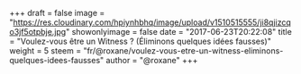 +++
draft = false
image = "https://res.cloudinary.com/hpiynhbhq/image/upload/v1510515555/ji8qjizcqo3jf5otpbje.jpg"
showonlyimage = false
date = "2017-06-23T20:22:08"
title = "Voulez-vous être un Witness ? (Éliminons quelques idées fausses)"
weight = 5
steem = "fr/@roxane/voulez-vous-etre-un-witness-eliminons-quelques-idees-fausses"
author = "@roxane"
+++

<!--more-->
